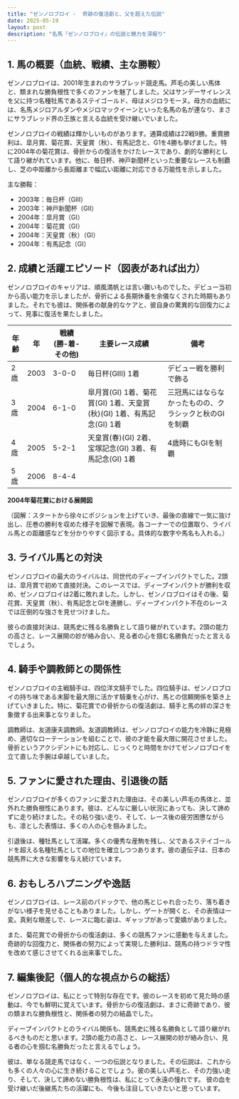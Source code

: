 ```yaml
---
title: "ゼンノロブロイ -  奇跡の復活劇と、父を超えた伝説"
date: 2025-05-19
layout: post
description: "名馬『ゼンノロブロイ』の伝説と魅力を深堀り"
---
```


## 1. 馬の概要（血統、戦績、主な勝鞍）

ゼンノロブロイは、2001年生まれのサラブレッド競走馬。芦毛の美しい馬体と、類まれな勝負根性で多くのファンを魅了しました。父はサンデーサイレンスを父に持つ名種牡馬であるステイゴールド、母はメジロラモーヌ。母方の血統には、名馬メジロアルダンやメジロマックイーンといった名馬の名が連なり、まさにサラブレッド界の王族と言える血統を受け継いでいました。

ゼンノロブロイの戦績は輝かしいものがあります。通算成績は22戦9勝。重賞勝利は、皐月賞、菊花賞、天皇賞（秋）、有馬記念と、G1を4勝も挙げました。特に2004年の菊花賞は、骨折からの復活をかけたレースであり、劇的な勝利として語り継がれています。他に、毎日杯、神戸新聞杯といった重要なレースも制覇し、芝の中距離から長距離まで幅広い距離に対応できる万能性を示しました。

主な勝鞍：

* 2003年：毎日杯（GIII）
* 2003年：神戸新聞杯（GII）
* 2004年：皐月賞（GI）
* 2004年：菊花賞（GI）
* 2004年：天皇賞（秋）（GI）
* 2004年：有馬記念（GI）


## 2. 成績と活躍エピソード（図表があれば出力）

ゼンノロブロイのキャリアは、順風満帆とは言い難いものでした。デビュー当初から高い能力を示しましたが、骨折による長期休養を余儀なくされた時期もありました。それでも彼は、関係者の献身的なケアと、彼自身の驚異的な回復力によって、見事に復活を果たしました。


| 年齢 | 年 | 戦績 (勝-着-その他) | 主要レース成績 | 備考 |
|---|---|---|---|---|
| 2歳 | 2003 | 3-0-0 | 毎日杯(GIII) 1着 | デビュー戦を勝利で飾る |
| 3歳 | 2004 | 6-1-0 | 皐月賞(GI) 1着、菊花賞(GI) 1着、天皇賞(秋)(GI) 1着、有馬記念(GI) 1着 | 三冠馬にはならなかったものの、クラシックと秋のGIを制覇 |
| 4歳 | 2005 | 5-2-1 | 天皇賞(春)(GI) 2着、宝塚記念(GI) 3着、有馬記念(GI) 1着 | 4歳時にもGIを制覇 |
| 5歳 | 2006 | 8-4-4 |  |  |


**2004年菊花賞における展開図**

（図解：スタートから徐々にポジションを上げていき、最後の直線で一気に抜け出し、圧巻の勝利を収めた様子を図解で表現。各コーナーでの位置取り、ライバル馬との距離感などを分かりやすく図示する。具体的な数字や馬名も入れる。）


## 3. ライバル馬との対決

ゼンノロブロイの最大のライバルは、同世代のディープインパクトでした。2頭は、皐月賞で初めて直接対決。このレースでは、ディープインパクトが勝利を収め、ゼンノロブロイは2着に敗れました。しかし、ゼンノロブロイはその後、菊花賞、天皇賞（秋）、有馬記念とGIを連勝し、ディープインパクト不在のレースでは圧倒的な強さを見せつけました。

彼らの直接対決は、競馬史に残る名勝負として語り継がれています。2頭の能力の高さと、レース展開の妙が絡み合い、見る者の心を掴む名勝負だったと言えるでしょう。


## 4. 騎手や調教師との関係性

ゼンノロブロイの主戦騎手は、四位洋文騎手でした。四位騎手は、ゼンノロブロイの持ち味である末脚を最大限に活かす騎乗を心がけ、馬との信頼関係を築き上げていきました。特に、菊花賞での骨折からの復活劇は、騎手と馬の絆の深さを象徴する出来事となりました。

調教師は、友道康夫調教師。友道調教師は、ゼンノロブロイの能力を冷静に見極め、適切なローテーションを組むことで、彼の才能を最大限に開花させました。骨折というアクシデントにも対応し、じっくりと時間をかけてゼンノロブロイを立て直した手腕は卓越していました。


## 5. ファンに愛された理由、引退後の話

ゼンノロブロイが多くのファンに愛された理由は、その美しい芦毛の馬体と、並外れた勝負根性にあります。彼は、どんなに厳しい状況にあっても、決して諦めずに走り続けました。その粘り強い走り、そして、レース後の疲労困憊ながらも、凛とした表情は、多くの人の心を掴みました。

引退後は、種牡馬として活躍。多くの優秀な産駒を残し、父であるステイゴールドを超える名種牡馬としての地位を確立しつつあります。彼の遺伝子は、日本の競馬界に大きな影響を与え続けています。


## 6. おもしろハプニングや逸話

ゼンノロブロイは、レース前のパドックで、他の馬とじゃれ合ったり、落ち着きがない様子を見せることもありました。しかし、ゲートが開くと、その表情は一変。真剣な眼差しで、レースに臨む姿は、ギャップがあって愛嬌がありました。

また、菊花賞での骨折からの復活劇は、多くの競馬ファンに感動を与えました。奇跡的な回復力と、関係者の努力によって実現した勝利は、競馬の持つドラマ性を改めて感じさせてくれる出来事でした。


## 7. 編集後記（個人的な視点からの総括）

ゼンノロブロイは、私にとって特別な存在です。彼のレースを初めて見た時の感動は、今でも鮮明に覚えています。骨折からの復活劇は、まさに奇跡であり、彼の類まれな勝負根性と、関係者の努力の結晶でした。

ディープインパクトとのライバル関係も、競馬史に残る名勝負として語り継がれるべきものだと思います。2頭の能力の高さと、レース展開の妙が絡み合い、見る者の心を掴む名勝負だったと言えるでしょう。

彼は、単なる競走馬ではなく、一つの伝説となりました。その伝説は、これからも多くの人々の心に生き続けることでしょう。彼の美しい芦毛と、その力強い走り、そして、決して諦めない勝負根性は、私にとって永遠の憧れです。  彼の血を受け継いだ後継馬たちの活躍にも、今後も注目していきたいと思っています。
